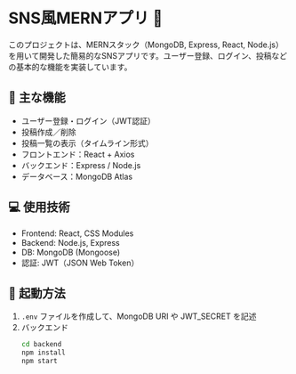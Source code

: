 # SNS風MERNアプリ 📱

このプロジェクトは、MERNスタック（MongoDB, Express, React, Node.js）を用いて開発した簡易的なSNSアプリです。ユーザー登録、ログイン、投稿などの基本的な機能を実装しています。

## 🔧 主な機能

- ユーザー登録・ログイン（JWT認証）
- 投稿作成／削除
- 投稿一覧の表示（タイムライン形式）
- フロントエンド：React + Axios
- バックエンド：Express / Node.js
- データベース：MongoDB Atlas

## 💻 使用技術

- Frontend: React, CSS Modules
- Backend: Node.js, Express
- DB: MongoDB (Mongoose)
- 認証: JWT（JSON Web Token）



## 🚀 起動方法

1. `.env` ファイルを作成して、MongoDB URI や JWT_SECRET を記述
2. バックエンド
   ```bash
   cd backend
   npm install
   npm start

